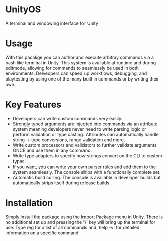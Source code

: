 # UnityOS
A terminal and windowing interface for Unity

# Usage
With this pacakge you can author and execute arbitray commands via a bash like terminal in Unity. This system is available at runtime and during editmode, allowing for commands to seamlessly be used in both environments. Delveopers can speed up workflows, debugging, and playtesting by using one of the many built in commands or by writing their own. 

# Key Features
- Developers can write custom commands very easily.
- Strongly typed arguments are injected into commands via an attribute system meaning developers never need to write parsing logic or perform validation or type casting. Attributes can automatically handle string -> type conversions, range validation and more. 
- Write custom processors and validators to further validate arguments ONCE and use them in any command.
- Write type adapters to specify how strings convert on the CLI to custom types.
- If you want, you can write your own parser rules and add them to the system seamlessly. The console ships with a functionally complete set.
- Automatic build culling. The console is available in developer builds but automatically strips itself during release builds
 
# Installation
Simply install the package using the Import Package menu in Unity. There is no additional set up and pressing the '/' key will bring up the terminal for use. Type reg for a list of all commands and 'help <command> -v' for detailed information on a specific command
